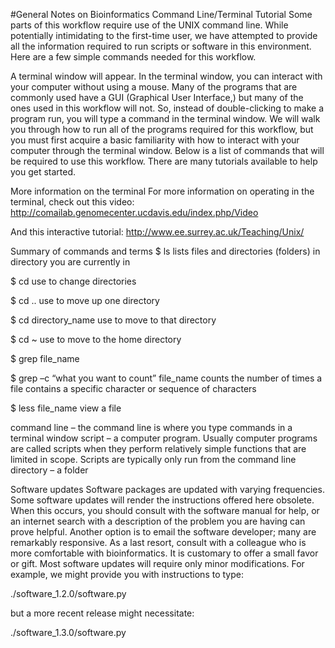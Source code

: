 #General Notes on Bioinformatics
Command Line/Terminal Tutorial
Some parts of this workflow require use of the UNIX command line. While potentially intimidating to the first-time user, we have attempted to provide all the information required to run scripts or software in this environment.
Here are a few simple commands needed for this workflow.

A terminal window will appear. In the terminal window, you can interact with your computer without using a mouse. Many of the programs that are commonly used have a GUI (Graphical User Interface,) but many of the ones used in this workflow will not. So, instead of double-clicking to make a program run, you will type a command in the terminal window. We will walk you through how to run all of the programs required for this workflow, but you must first acquire a basic familiarity with how to interact with your computer through the terminal window. Below is a list of commands that will be required to use this workflow. There are many tutorials available to help you get started. 

More information on the terminal
For more information on operating in the terminal, check out
this video:
http://comailab.genomecenter.ucdavis.edu/index.php/Video

And this interactive tutorial:
http://www.ee.surrey.ac.uk/Teaching/Unix/



Summary of commands and terms
$ ls			lists files and directories (folders) in directory you are currently in

$ cd			use to change directories

$ cd ..    			use to move up one directory

$ cd directory_name 	use to move to that directory

$ cd ~ 			use to move to the home directory	

$ grep file_name

$ grep –c “what you want to count” file_name 	counts the number of times a file 
contains a specific character or sequence of characters

$ less file_name					view a file

command line – the command line is where you type commands in a terminal window
script – a computer program. Usually computer programs are called scripts when they perform relatively simple functions that are limited in scope. Scripts are typically only run from the command line
directory – a folder


Software updates
Software packages are updated with varying frequencies. Some software updates will render the instructions offered here obsolete. When this occurs, you should consult with the software manual for help, or an internet search with a description of the problem you are having can prove helpful. Another option is to email the software developer; many are remarkably responsive. As a last resort, consult with a colleague who is more comfortable with bioinformatics. It is customary to offer a small favor or gift. Most software updates will require only minor modifications. For example, we might provide you with instructions to type:

./software_1.2.0/software.py

but a more recent release might necessitate:

./software_1.3.0/software.py

